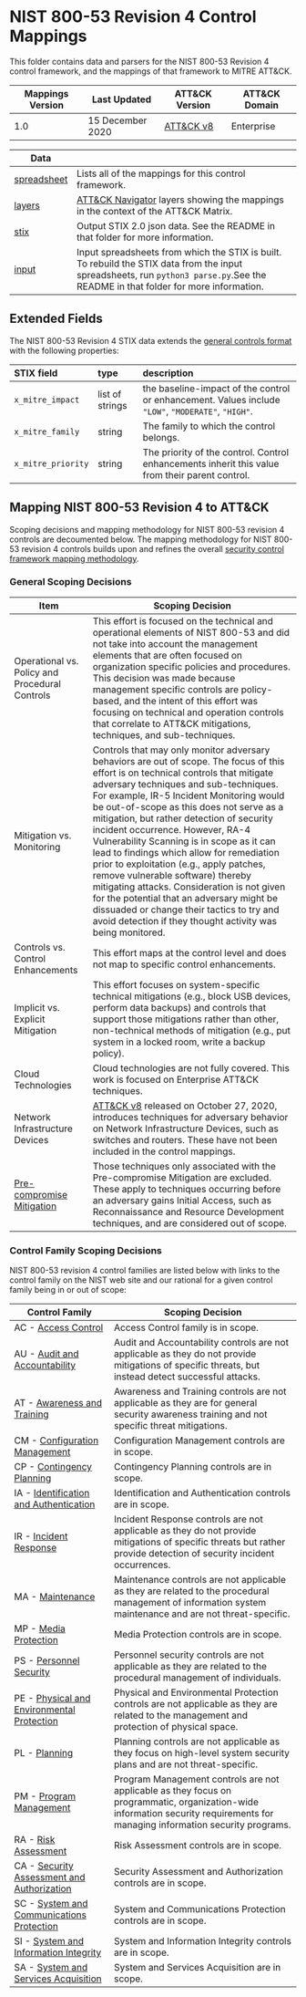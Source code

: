 # NIST 800-53 Revision 4 Control Mappings
This folder contains data and parsers for the NIST 800-53 Revision 4 control framework, and the mappings of that framework to  MITRE ATT&CK.

| Mappings Version | Last Updated      | ATT&CK Version | ATT&CK Domain |
|------------------|-------------------|----------------|---------------|
| 1.0              | 15 December 2020  | [ATT&CK v8](https://attack.mitre.org/resources/versions/) | Enterprise |

| Data ||
|------|------|
| [spreadsheet](nist800-53-r4-mappings.xlsx) | Lists all of the mappings for this control framework.
| [layers](layers) | [ATT&CK Navigator](https://github.com/mitre-attack/attack-navigator) layers showing the mappings in the context of the ATT&CK Matrix. |
| [stix](stix) | Output STIX 2.0 json data. See the README in that folder for more information. |
| [input](input) | Input spreadsheets from which the STIX is built. To rebuild the STIX data from the input spreadsheets, run `python3 parse.py`.See the README in that folder for more information. |


## Extended Fields

The NIST 800-53 Revision 4 STIX data extends the [general controls format](/docs/stix_format.md) with the following properties:

| STIX field | type | description |
|:-----------|:-----|:------------|
| `x_mitre_impact` | list of strings | the baseline-impact of the control or enhancement. Values include `"LOW"`, `"MODERATE"`, `"HIGH"`. |
| `x_mitre_family` | string | The family to which the control belongs. |
| `x_mitre_priority` | string | The priority of the control. Control enhancements inherit this value from their parent control. |

## Mapping NIST 800-53 Revision 4 to ATT&CK

Scoping decisions and mapping methodology for NIST 800-53 revision 4 controls are decoumented below. The mapping methodology for NIST 800-53 revision 4 controls builds upon and refines the overall [security control framework mapping methodology](/docs/mapping_methodology.md).

### General Scoping Decisions
| Item | Scoping Decision |
|------|------|
| Operational vs. Policy and Procedural Controls | This effort is focused on the technical and operational elements of NIST 800-53 and did not take into account the management elements that are often focused on organization specific policies and procedures.  This decision was made because management specific controls are policy-based, and the intent of this effort was focusing on technical and operation controls that correlate to ATT&CK mitigations, techniques, and sub-techniques. |
| Mitigation vs. Monitoring | Controls that may only monitor adversary behaviors are out of scope. The focus of this effort is on technical controls that mitigate adversary techniques and sub-techniques. For example, IR-5 Incident Monitoring would be out-of-scope as this does not serve as a mitigation, but rather detection of security incident occurrence. However, RA-4 Vulnerability Scanning is in scope as it can lead to findings which allow for remediation prior to exploitation (e.g., apply patches, remove vulnerable software) thereby mitigating attacks. Consideration is not given for the potential that an adversary might be dissuaded or change their tactics to try and avoid detection if they thought activity was being monitored. |
| Controls vs. Control Enhancements | This effort maps at the control level and does not map to specific control enhancements. |
| Implicit vs. Explicit Mitigation | This effort focuses on system-specific technical mitigations (e.g., block USB devices, perform data backups) and controls that support those mitigations rather than other, non-technical methods of mitigation (e.g., put system in a locked room, write a backup policy).|
| Cloud Technologies | Cloud technologies are not fully covered. This work is focused on Enterprise ATT&CK techniques. |
| Network Infrastructure Devices | [ATT&CK v8](https://attack.mitre.org/resources/versions/) released on October 27, 2020, introduces techniques for adversary behavior on Network Infrastructure Devices, such as switches and routers. These have not been included in the control mappings. |
| [Pre-compromise Mitigation](https://attack.mitre.org/mitigations/M1056/) | Those techniques only associated with the Pre-compromise Mitigation are excluded. These apply to techniques occurring before an adversary gains Initial Access, such as Reconnaissance and Resource Development techniques, and are considered out of scope. |

### Control Family Scoping Decisions
NIST 800-53 revision 4 control families are listed below with links to the control family on the NIST web site and our rational for a given control family being in or out of scope: 

| Control Family | Scoping Decision |
|------|------|
| AC - [Access Control](https://nvd.nist.gov/800-53/Rev4/family/Access%20Control)| Access Control family is in scope. |
| AU - [Audit and Accountability](https://nvd.nist.gov/800-53/Rev4/family/Audit%20and%20Accountability) | Audit and Accountability controls are not applicable as they do not provide mitigations of specific threats, but instead detect successful attacks. |
| AT - [Awareness and Training](https://nvd.nist.gov/800-53/Rev4/family/Awarenessand%20Training) | Awareness and Training controls are not applicable as they are for general security awareness training and not specific threat mitigations.|
| CM - [Configuration Management](https://nvd.nist.gov/800-53/Rev4/family/Configuration%20Management)| Configuration Management controls are in scope. |
| CP - [Contingency Planning](https://nvd.nist.gov/800-53/Rev4/family/Contingency%20Planning)| Contingency Planning controls are in scope.|
| IA - [Identification and Authentication](https://nvd.nist.gov/800-53/Rev4/family/Identification%20and%20Authentication)| Identification and Authentication controls are in scope.|
| IR - [Incident Response](https://nvd.nist.gov/800-53/Rev4/family/Incident%20Response) | Incident Response controls are not applicable as they do not provide mitigations of specific threats but rather provide detection of security incident occurrences. |
| MA - [Maintenance](https://nvd.nist.gov/800-53/Rev4/family/Maintenance) |  Maintenance controls are not applicable as they are related to the procedural management of information system maintenance and are not threat-specific. |
| MP - [Media Protection](https://nvd.nist.gov/800-53/Rev4/family/Media%20Protection)| Media Protection controls are in scope.|
| PS - [Personnel Security](https://nvd.nist.gov/800-53/Rev4/family/Personnel%20Security) | Personnel security controls are not applicable as they are related to the procedural management of individuals. |
| PE - [Physical and Environmental Protection](https://nvd.nist.gov/800-53/Rev4/family/Physical%20and%20Environmental%20Protection) | Physical and Environmental Protection controls are not applicable as they are related to the management and protection of physical space. |
| PL - [Planning](https://nvd.nist.gov/800-53/Rev4/family/Planning) | Planning controls are not applicable as they focus on high-level system security plans and are not threat-specific.|
| PM - [Program Management](https://nvd.nist.gov/800-53/Rev4/family/Program%20Management) | Program Management controls are not applicable as they focus on programmatic, organization-wide information security requirements for managing information security programs.|
| RA - [Risk Assessment](https://nvd.nist.gov/800-53/Rev4/family/Risk%20Assessment)| Risk Assessment controls are in scope. |
| CA - [Security Assessment and Authorization](https://nvd.nist.gov/800-53/Rev4/family/Security%20Assessment%20and%20Authorization)| Security Assessment and Authorization controls are in scope. |
| SC - [System and Communications Protection](https://nvd.nist.gov/800-53/Rev4/family/System%20and%20Communications%20Protection)| System and Communications Protection controls are in scope. |
| SI - [System and Information Integrity](https://nvd.nist.gov/800-53/Rev4/family/System%20and%20Information%20Integrity)| System and Information Integrity controls are in scope. |
| SA - [System and Services Acquisition](https://nvd.nist.gov/800-53/Rev4/family/System%20and%20Services%20Acquisition)| System and Services Acquisition are in scope. |
